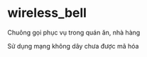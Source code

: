 # wireless_bell

Chuông gọi phục vụ trong quán ăn, nhà hàng 

Sử dụng mạng không dây chưa được mã hóa

